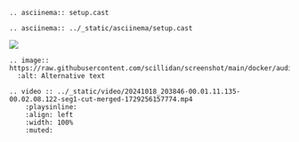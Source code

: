 ```{eval-rst}
.. asciinema:: setup.cast
```

```{eval-rst}
.. asciinema:: ../_static/asciinema/setup.cast
```

![](../_static/image/audiobookshelf.png)

```{eval-rst}
.. image:: https://raw.githubusercontent.com/scillidan/screenshot/main/docker/audiobookshelf.png
  :alt: Alternative text
```

```{eval-rst}
.. video :: ../_static/video/20241018_203846-00.01.11.135-00.02.08.122-seg1-cut-merged-1729256157774.mp4
    :playsinline:
    :align: left
    :width: 100%
    :muted:
```